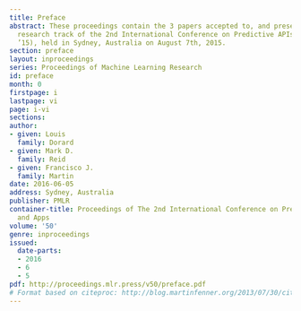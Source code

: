 ```yaml
---
title: Preface
abstract: These proceedings contain the 3 papers accepted to, and presented at, the
  research track of the 2nd International Conference on Predictive APIs and Apps (PAPIs
  ’15), held in Sydney, Australia on August 7th, 2015.
section: preface
layout: inproceedings
series: Proceedings of Machine Learning Research
id: preface
month: 0
firstpage: i
lastpage: vi
page: i-vi
sections: 
author:
- given: Louis
  family: Dorard
- given: Mark D.
  family: Reid
- given: Francisco J.
  family: Martin
date: 2016-06-05
address: Sydney, Australia
publisher: PMLR
container-title: Proceedings of The 2nd International Conference on Predictive APIs
  and Apps
volume: '50'
genre: inproceedings
issued:
  date-parts:
  - 2016
  - 6
  - 5
pdf: http://proceedings.mlr.press/v50/preface.pdf
# Format based on citeproc: http://blog.martinfenner.org/2013/07/30/citeproc-yaml-for-bibliographies/
---
```

